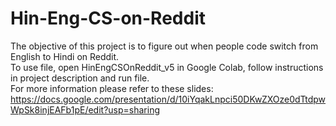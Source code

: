 # Hin-Eng-CS-on-Reddit
The objective of this project is to figure out when people code switch from English to Hindi on Reddit. <br />
To use file, open HinEngCSOnReddit_v5 in Google Colab, follow instructions in project description and run file. <br />
For more information please refer to these slides: https://docs.google.com/presentation/d/10iYqakLnpci50DKwZXOze0dTtdpwWpSk8injEAFb1pE/edit?usp=sharing
